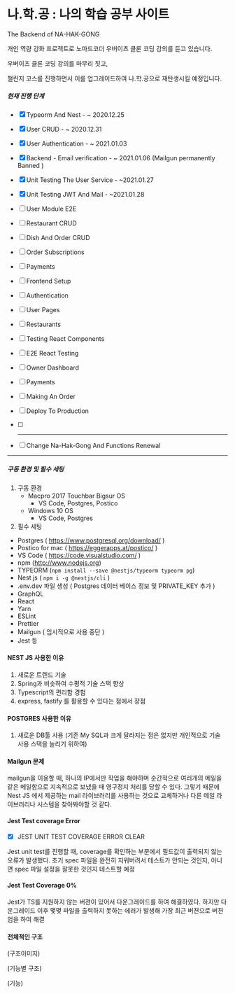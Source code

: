 # 나.학.공 : 나의 학습 공부 사이트



The Backend of NA-HAK-GONG

개인 역량 강화 프로젝트로 노마드코더 우버이츠 클론 코딩 강의를 듣고 있습니다.

우버이츠 클론 코딩 강의를 마무리 짓고, 

챌린지 코스를 진행하면서 이를 업그레이드하여 나.학.공으로 재탄생시킬 예정입니다.



##### 현재 진행 단계 

- [x] Typeorm And Nest - ~ 2020.12.25


- [x] User CRUD - ~ 2020.12.31


- [x] User Authentication - ~ 2021.01.03 


- [x] Backend - Email verification - ~ 2021.01.06 (Mailgun permanently Banned )

- [x] Unit Testing The User Service - ~2021.01.27

- [x] Unit Testing JWT And Mail - ~2021.01.28

- [ ] User Module E2E

- [ ] Restaurant CRUD

- [ ] Dish And Order CRUD

- [ ] Order Subscriptions

- [ ] Payments

- [ ] Frontend Setup

- [ ] Authentication

- [ ] User Pages

- [ ] Restaurants

- [ ] Testing React Components 

- [ ] E2E React Testing

- [ ] Owner Dashboard

- [ ] Payments

- [ ] Making An Order

- [ ] Deploy To Production

- [ ] ------------------------------------------------------------

- [ ] Change Na-Hak-Gong And Functions Renewal 

------



##### 구동 환경 및 필수 세팅 

1. 구동 환경
   - Macpro 2017 Touchbar Bigsur OS 
     - VS Code, Postgres, Postico
   - Windows 10 OS
     - VS Code, Postgres 
2. 필수 세팅 

- Postgres ( https://www.postgresql.org/download/ ) 
- Postico for mac ( https://eggerapps.at/postico/ )
- VS Code ( https://code.visualstudio.com/ )
- npm (http://www.nodejs.org)
- TYPEORM (`npm install --save @nestjs/typeorm typeorm pg`)
- Nest js ( `npm i -g @nestjs/cli` )
- .env.dev 파일 생성 ( Postgres 데이터 베이스 정보 및 PRIVATE_KEY 추가 )
- GraphQL 
- React
- Yarn
- ESLint
- Prettier
- Mailgun ( 임시적으로 사용 중단 )
- Jest 등



#### NEST JS 사용한 이유

1. 새로운 트렌드 기술
2. Spring과 비슷하여 수평적 기술 스택 향상
3. Typescript의 편리함 경험
4. express, fastify 를 활용할 수 있다는 점에서 장점



#### POSTGRES 사용한 이유 

1. 새로운 DB툴 사용 (기존 My SQL과 크게 달라지는 점은 없지만 개인적으로 기술 사용 스택을 늘리기 위하여)



#### Mailgun 문제

mailgun을 이용할 때, 하나의 IP에서만 작업을 해야하며 순간적으로 여러개의 메일을 같은 메일함으로 지속적으로 보냈을 때 영구정지 처리를 당할 수 있다. 그렇기 때문에 Nest JS 에서 제공하는 mail 라이브러리를 사용하는 것으로 교체하거나 다른 메일 라이브러리나 시스템을 찾아봐야할 것 같다. 

#### Jest Test coverage Error 

- [x] JEST UNIT TEST COVERAGE ERROR CLEAR

Jest unit test를 진행할 때, coverage를 확인하는 부분에서 필드값이 출력되지 않는 오류가 발생했다. 초기 spec 파일을 완전히 지워버려서 테스트가 안되는 것인지, 아니면 spec 파일 설정을 잘못한 것인지 테스트할 예정



#### Jest Test Coverage 0% 

Jest가 TS를 지원하지 않는 버젼이 있어서 다운그레이드를 하여 해결하였다. 하지만 다운그레이드 이후 몇몇 파일을 출력하지 못하는 에러가 발생해 가장 최근 버젼으로 버젼 업을 하여 해결



#### 전체적인 구조 

(구조이미지)

(기능별 구조)

(기능)
